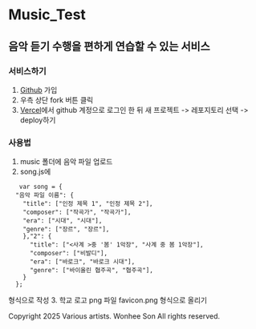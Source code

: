 # Music_Test

## 음악 듣기 수행을 편하게 연습할 수 있는 서비스

### 서비스하기
1. [Github](https://github.com) 가입
2. 우측 상단 fork 버튼 클릭
3. [Vercel](https://vercel.com)에서 github 계정으로 로그인 한 뒤 새 프로젝트 -> 레포지토리 선택 -> deploy하기

### 사용법
1. music 폴더에 음악 파일 업로드
2. song.js에
```JS
   var song = {
  "음악 파일 이름": {
    "title": ["인정 제목 1", "인정 제목 2"],
    "composer": ["작곡가", "작곡가"],
    "era": ["시대", "시대"],
    "genre": ["장르", "장르"],
    },"2": {
      "title": ["<사계 >중 '봄' 1악장", "사계 중 봄 1악장"],
      "composer": ["비발디"],
      "era": ["바로크", "바로크 시대"],
      "genre": ["바이올린 협주곡", "협주곡"],
    }
  };
```
   형식으로 작성
3. 학교 로고 png 파일 favicon.png 형식으로 올리기


Copyright 2025 Various artists. Wonhee Son All rights reserved.
